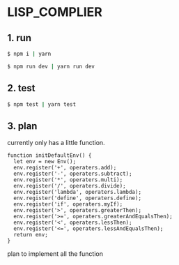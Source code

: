 # LISP_COMPLIER

## 1. run

```bash
$ npm i | yarn 

$ npm run dev | yarn run dev
```

## 2. test

```bash
$ npm test | yarn test
```

## 3. plan

currently only has a little function.

```ecmascript 6
function initDefaultEnv() {
  let env = new Env();
  env.register('+', operaters.add);
  env.register('-', operaters.subtract);
  env.register('*', operaters.multi);
  env.register('/', operaters.divide);
  env.register('lambda', operaters.lambda);
  env.register('define', operaters.define);
  env.register('if', operaters.myIf);
  env.register('>', operaters.greaterThen);
  env.register('>=', operaters.greaterAndEqualsThen);
  env.register('<', operaters.lessThen);
  env.register('<=', operaters.lessAndEqualsThen);
  return env;
}
```

plan to implement all the function


